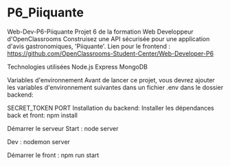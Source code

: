 # P6_Piiquante
Web-Dev-P6-Piiquante
Projet 6 de la formation Web Developpeur d'OpenClassrooms Construisez une API sécurisée pour une application d'avis gastronomiques, 'Piiquante'. Lien pour le frontend : https://github.com/OpenClassrooms-Student-Center/Web-Developer-P6

Technologies utilisées
Node.js
Express
MongoDB


Variables d'environnement
Avant de lancer ce projet, vous devrez ajouter les variables d'environnement suivantes dans un fichier .env dans le dossier backend:

SECRET_TOKEN
PORT
Installation du backend:
Installer les dépendances back et front:
npm install

Démarrer le serveur
Start :
node server

Dev :
nodemon server

Démarrer le front :
npm run start
